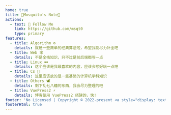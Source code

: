 ```yaml
---
home: true
title: 📖Mosquito's Note📖
actions:
  - text: 💩 Follow Me
    link: https://github.com/msqt0
    type: primary
features:
  - title: Algorithm ⚙️
    details: 就是一些简单的经典算法啦，希望我能尽力补全吧
  - title: Web 🕸️
    details: 不是全栈知识，只不过是前后端都写一点
  - title: Linux 🕶️
    details: 这个应该是我最喜欢的内容，应该会写好玩一点吧
  - title: Cs 🔬
    details: 这里应该放的是一些基础的计算机学科知识
  - title: Others 🕊️
    details: 剩下乱七八糟的东西，我会尽力整理的吧
  - title: VuePress2 ⚡️
    details: 博客使用 VuePress2 搭建的，快!
footer: 'No Licensed | Copyright © 2022-present <a style="display: text-decoration: none; color: rgb(78, 110, 142);" href="https://github.com/msqt0">mosquito</a> (some)'
footerHtml: true
---
```

